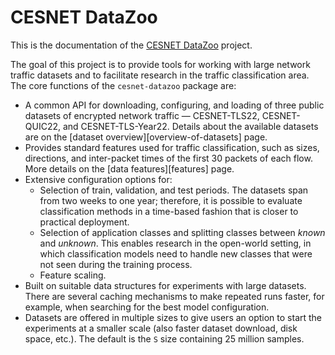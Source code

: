 # CESNET DataZoo

This is the documentation of the [CESNET DataZoo](https://github.com/CESNET/cesnet-datazoo) project. 

The goal of this project is to provide tools for working with large network traffic datasets and to facilitate research in the traffic classification area. The core functions of the `cesnet-datazoo` package are:

- A common API for downloading, configuring, and loading of three public datasets of encrypted network traffic — CESNET-TLS22, CESNET-QUIC22, and CESNET-TLS-Year22. Details about the available datasets are on the [dataset overview][overview-of-datasets] page.
- Provides standard features used for traffic classification, such as sizes, directions, and inter-packet times of the first 30 packets of each flow. More details on the [data features][features] page.
- Extensive configuration options for:
    - Selection of train, validation, and test periods. The datasets span from two weeks to one year; therefore, it is possible to evaluate classification methods in a time-based fashion that is closer to practical deployment.
    - Selection of application classes and splitting classes between *known* and *unknown*. This enables research in the open-world setting, in which classification models need to handle new classes that were not seen during the training process.
    - Feature scaling.
- Built on suitable data structures for experiments with large datasets. There are several caching mechanisms to make repeated runs faster, for example, when searching for the best model configuration.
- Datasets are offered in multiple sizes to give users an option to start the experiments at a smaller scale (also faster dataset download, disk space, etc.). The default is the `S` size containing 25 million samples. 